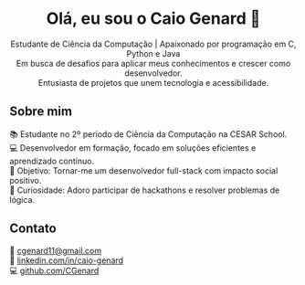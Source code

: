 <h1 align="center">Olá, eu sou o Caio Genard 👋</h1>

<p align="center">
  Estudante de Ciência da Computação | Apaixonado por programação em C, Python e Java<br>
  Em busca de desafios para aplicar meus conhecimentos e crescer como desenvolvedor.<br>
  Entusiasta de projetos que unem tecnologia e acessibilidade.
</p>

<h2 align="left">Sobre mim</h2>

<p align="left">
  📚 Estudante no 2º período de Ciência da Computação na CESAR School.<br>
  💻 Desenvolvedor em formação, focado em soluções eficientes e aprendizado contínuo.<br>
  🎯 Objetivo: Tornar-me um desenvolvedor full-stack com impacto social positivo.<br>
  🧩 Curiosidade: Adoro participar de hackathons e resolver problemas de lógica.
</p>

<h2 align="left">Contato</h2>

<p align="left">
  📧 <a href="mailto:cgenard11@gmail.com">cgenard11@gmail.com</a><br>
  💼 <a href="https://www.linkedin.com/in/caio-genard">linkedin.com/in/caio-genard</a><br>
  💻 <a href="https://github.com/CGenard">github.com/CGenard</a>
</p>
